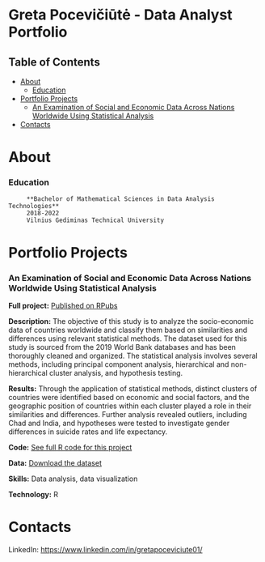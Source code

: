 # Greta Pocevičiūtė - Data Analyst Portfolio



## Table of Contents
* [About](https://github.com/gretapoc/Data-analyst-portfolio/blob/main/README.md#about)
  - [Education](https://github.com/gretapoc/Data-analyst-portfolio/blob/main/README.md#education)
* [Portfolio Projects](https://github.com/gretapoc/Data-analyst-portfolio/blob/main/README.md#portfolio-projects)
  - [An Examination of Social and Economic Data Across Nations Worldwide Using Statistical Analysis](https://github.com/gretapoc/Data-analyst-portfolio/blob/main/README.md#an-examination-of-social-and-economic-data-across-nations-worldwide-using-statistical-analysis)
* [Contacts](https://github.com/gretapoc/Data-analyst-portfolio/blob/main/README.md#contacts)


# About

### Education

         **Bachelor of Mathematical Sciences in Data Analysis Technologies**
         2018-2022
         Vilnius Gediminas Technical University

# Portfolio Projects

### An Examination of Social and Economic Data Across Nations Worldwide Using Statistical Analysis

**Full project:** [Published on RPubs](https://rpubs.com/Gretapoc/Socio-Economic-Analysis-of-Countries)

**Description:** The objective of this study is to analyze the socio-economic data of countries worldwide and classify them based on similarities and differences using relevant statistical methods. The dataset used for this study is sourced from the 2019 World Bank databases and has been thoroughly cleaned and organized. The statistical analysis involves several methods, including principal component analysis, hierarchical and non-hierarchical cluster analysis, and hypothesis testing.

**Results:** Through the application of statistical methods, distinct clusters of countries were identified based on economic and social factors, and the geographic position of countries within each cluster played a role in their similarities and differences. Further analysis revealed outliers, including Chad and India, and hypotheses were tested to investigate gender differences in suicide rates and life expectancy.

**Code:** [See full R code for this project](https://github.com/gretapoc/Data-analyst-portfolio/blob/main/Socio-Economic%20Analysis%20of%20Countries%20Worldwide/code.R)

**Data:** [Download the dataset](https://github.com/gretapoc/Data-analyst-portfolio/blob/main/Socio-Economic%20Analysis%20of%20Countries%20Worldwide/Data.xlsx)

**Skills:** Data analysis, data visualization

**Technology:** R




# Contacts

LinkedIn: https://www.linkedin.com/in/gretapoceviciute01/



